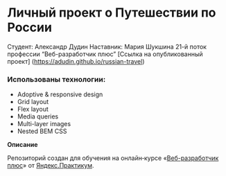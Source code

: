 # Личный проект о Путешествии по России

Студент: Александр Дудин
Наставник: Мария Шукшина
21-й поток профессии “Веб-разработчик плюс”
[Ссылка на опубликованный проект] (https://adudin.github.io/russian-travel)

### Использованы технологии:
* Adoptive & responsive design
* Grid layout
* Flex layout
* Media queries
* Multi-layer images
* Nested BEM CSS 

**Описание**

Репозиторий создан для обучения на онлайн‑курсе «[Веб-разработчик плюс](https://practicum.yandex.ru/web-plus)» от [Яндекс.Практикум](https://practicum.yandex.ru).

